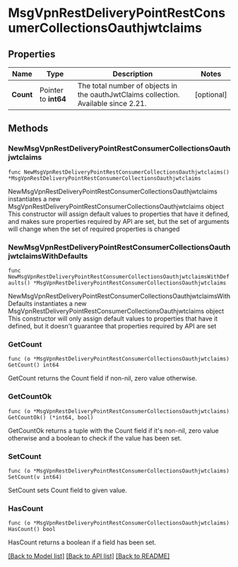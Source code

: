 # MsgVpnRestDeliveryPointRestConsumerCollectionsOauthjwtclaims

## Properties

Name | Type | Description | Notes
------------ | ------------- | ------------- | -------------
**Count** | Pointer to **int64** | The total number of objects in the oauthJwtClaims collection. Available since 2.21. | [optional] 

## Methods

### NewMsgVpnRestDeliveryPointRestConsumerCollectionsOauthjwtclaims

`func NewMsgVpnRestDeliveryPointRestConsumerCollectionsOauthjwtclaims() *MsgVpnRestDeliveryPointRestConsumerCollectionsOauthjwtclaims`

NewMsgVpnRestDeliveryPointRestConsumerCollectionsOauthjwtclaims instantiates a new MsgVpnRestDeliveryPointRestConsumerCollectionsOauthjwtclaims object
This constructor will assign default values to properties that have it defined,
and makes sure properties required by API are set, but the set of arguments
will change when the set of required properties is changed

### NewMsgVpnRestDeliveryPointRestConsumerCollectionsOauthjwtclaimsWithDefaults

`func NewMsgVpnRestDeliveryPointRestConsumerCollectionsOauthjwtclaimsWithDefaults() *MsgVpnRestDeliveryPointRestConsumerCollectionsOauthjwtclaims`

NewMsgVpnRestDeliveryPointRestConsumerCollectionsOauthjwtclaimsWithDefaults instantiates a new MsgVpnRestDeliveryPointRestConsumerCollectionsOauthjwtclaims object
This constructor will only assign default values to properties that have it defined,
but it doesn't guarantee that properties required by API are set

### GetCount

`func (o *MsgVpnRestDeliveryPointRestConsumerCollectionsOauthjwtclaims) GetCount() int64`

GetCount returns the Count field if non-nil, zero value otherwise.

### GetCountOk

`func (o *MsgVpnRestDeliveryPointRestConsumerCollectionsOauthjwtclaims) GetCountOk() (*int64, bool)`

GetCountOk returns a tuple with the Count field if it's non-nil, zero value otherwise
and a boolean to check if the value has been set.

### SetCount

`func (o *MsgVpnRestDeliveryPointRestConsumerCollectionsOauthjwtclaims) SetCount(v int64)`

SetCount sets Count field to given value.

### HasCount

`func (o *MsgVpnRestDeliveryPointRestConsumerCollectionsOauthjwtclaims) HasCount() bool`

HasCount returns a boolean if a field has been set.


[[Back to Model list]](../README.md#documentation-for-models) [[Back to API list]](../README.md#documentation-for-api-endpoints) [[Back to README]](../README.md)


